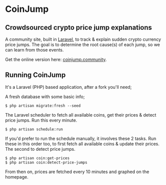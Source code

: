 # CoinJump

## Crowdsourced crypto price jump explanations

A community site, built in [Laravel](https://laravel.com/), to track & explain sudden crypto currency price jumps. The goal is to determine the root cause(s) of each jump, so we can learn from those events.

Get the online version here: [coinjump.community](http://coinjump.community).

## Running CoinJump

It's a Laravel (PHP) based application, after a fork you'll need;

A fresh database with some basic info;

```
$ php artisan migrate:fresh --seed
```

The Laravel scheduler to fetch all available coins, get their prices & detect price jumps. Run this every minute.

```
$ php artisan schedule:run
```

If you'd prefer to run the schedule manually, it involves these 2 tasks. Run these in this order too, to first fetch all available coins & update their prices. The second to detect price jumps.

```
$ php artisan coin:get-prices
$ php artisan coin:detect-price-jumps
```

From then on, prices are fetched every 10 minutes and graphed on the homepage.
